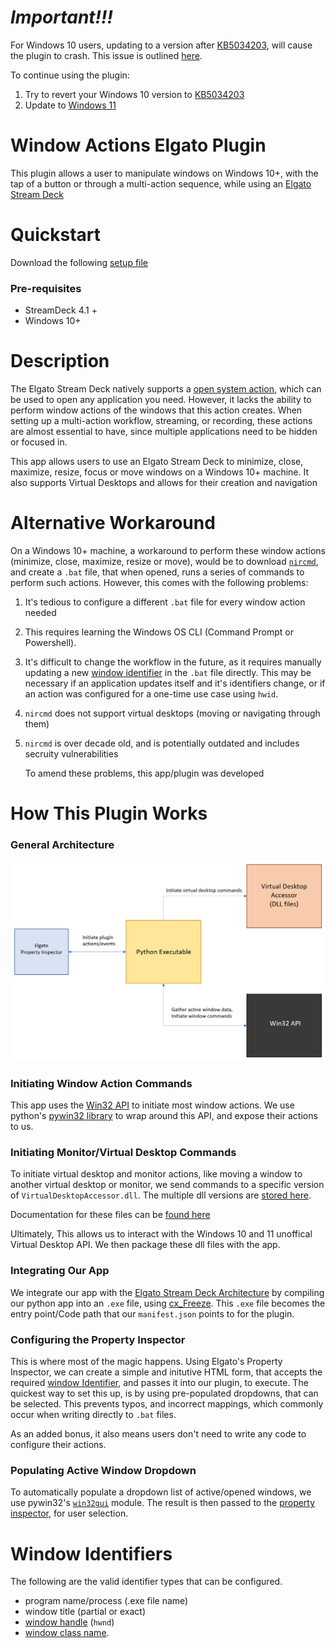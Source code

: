 # *Important!!!*
For Windows 10 users, updating to a version after [KB5034203](https://support.microsoft.com/en-us/topic/january-23-2024-kb5034203-os-build-19045-3996-preview-d9540687-af96-46ba-9192-88fe44833561), will cause the plugin to crash. This issue is outlined [here](https://github.com/aasmal97/Window-Actions/issues/13). 

To continue using the plugin:
1. Try to revert your Windows 10 version to [KB5034203](https://support.microsoft.com/en-us/topic/january-23-2024-kb5034203-os-build-19045-3996-preview-d9540687-af96-46ba-9192-88fe44833561)
2. Update to [Windows 11](https://www.microsoft.com/software-download/windows11)

# Window Actions Elgato Plugin

This plugin allows a user to manipulate windows on Windows 10+, with the tap of a button or through a multi-action sequence, while using an [Elgato Stream Deck](https://www.elgato.com/en/stream-deck)

# Quickstart

Download the following [setup file](https://github.com/aasmal97/Window-Actions/releases/tag/v4.0.0)

### Pre-requisites

- StreamDeck 4.1 +
- Windows 10+

# Description

The Elgato Stream Deck natively supports a [open system action](https://help.elgato.com/hc/en-us/articles/360028234471-Elgato-Stream-Deck-System-Actions-Hotkey-Open-Website-Multimedia-#h_01G93K00TJB5BHV93JTTJ0YV80), which can be used to open any application you need. However, it lacks the ability to perform window actions of the windows that this action creates. When setting up a multi-action workflow, streaming, or recording, these actions are almost essential to have, since multiple applications need to be hidden or focused in.

This app allows users to use an Elgato Stream Deck to minimize, close, maximize, resize, focus or move windows on a Windows 10+ machine. It also supports Virtual Desktops and allows for their creation and navigation

# Alternative Workaround

On a Windows 10+ machine, a workaround to perform these window actions (minimize, close, maximize, resize or move), would be to download [`nircmd`](https://www.nirsoft.net/utils/nircmd.html), and create a `.bat` file, that when opened, runs a series of commands to perform such actions. However, this comes with the following problems:

1. It's tedious to configure a different `.bat` file for every window action needed
2. This requires learning the Windows OS CLI (Command Prompt or Powershell).
3. It's difficult to change the workflow in the future, as it requires manually updating a new [window identifier](#window-identifiers) in the `.bat` file directly. This may be necessary if an application updates itself and it's identifiers change, or if an action was configured for a one-time use case using `hwid`.
4. `nircmd` does not support virtual desktops (moving or navigating through them)
5. `nircmd` is over decade old, and is potentially outdated and includes secruity vulnerabilities

   To amend these problems, this app/plugin was developed

# How This Plugin Works

### General Architecture

![alt Window actions General Architecture Layout](./window-actions-architecture.png)

### Initiating Window Action Commands

 This app uses the [Win32 API](https://learn.microsoft.com/en-us/windows/win32/apiindex/windows-api-list) to initiate most window actions. We use python's [pywin32 library](https://pypi.org/project/pywin32/) to wrap around this API, and expose their actions to us. 

### Initiating Monitor/Virtual Desktop Commands

To initiate virtual desktop and monitor actions, like moving a window to another virtual desktop or monitor, we send commands to a specific version of `VirtualDesktopAccessor.dll`. The multiple dll versions are [stored here](./Sources/com.arkyasmal.windowActions.sdPlugin/app/dll). 

Documentation for these files can be [found here](https://github.com/Ciantic/VirtualDesktopAccessor)

Ultimately, This allows us to interact with the Windows 10 and 11 unoffical Virtual Desktop API. We then package these dll files with the app.
### Integrating Our App

We integrate our app with the [Elgato Stream Deck Architecture](https://docs.elgato.com/sdk/plugins/architecture) by compiling our python app into an `.exe` file, using [cx_Freeze](https://cx-freeze.readthedocs.io/en/stable/index.html). This `.exe` file becomes the entry point/Code path that our `manifest.json` points to for the plugin.

### Configuring the Property Inspector

This is where most of the magic happens. Using Elgato's Property Inspector, we can create a simple and initutive HTML form, that accepts the required [window Identifier](#window-identifiers), and passes it into our plugin, to execute. The quickest way to set this up, is by using pre-populated dropdowns, that can be selected. This prevents typos, and incorrect mappings, which commonly occur when writing directly to `.bat` files.

As an added bonus, it also means users don't need to write any code to configure their actions.

### Populating Active Window Dropdown

To automatically populate a dropdown list of active/opened windows, we use pywin32's [`win32gui`](https://pypi.org/project/win32gui/#description) module. The result is then passed to the [property inspector](#configuring-the-property-inspector), for user selection.

# Window Identifiers

The following are the valid identifier types that can be configured.

- program name/process (.exe file name)
- window title (partial or exact)
- [window handle](https://learn.microsoft.com/en-us/windows/apps/develop/ui-input/retrieve-hwnd) (`hwnd`)
- [window class name](https://learn.microsoft.com/en-us/windows/win32/winmsg/about-window-classes).
